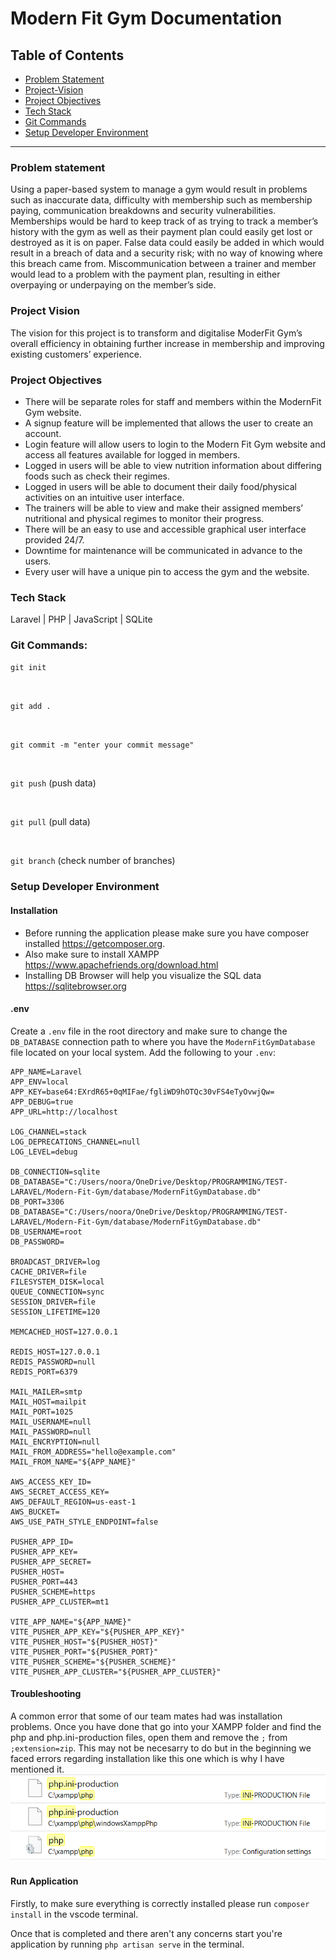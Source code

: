 <h1>Modern Fit Gym Documentation</h1>

<h2>Table of Contents</h2>

- [Problem Statement](#problem-statement)
- [Project-Vision](#project-vision)
- [Project Objectives](#project-objectives)
- [Tech Stack](#tech-stack)
- [Git Commands](##git-commands-for-making-changes-and-pushing-them-to-your-forked-repo)
- [Setup Developer Environment](#tech-stack)


<hr />

### Problem statement 
Using a paper-based system to manage a gym would result in problems such as inaccurate data, difficulty with membership such as membership paying, communication breakdowns and security vulnerabilities. Memberships would be hard to keep track of as trying to track a member’s history with the gym as well as their payment plan could easily get lost or destroyed as it is on paper. False data could easily be added in which would result in a breach of data and a security risk; with no way of knowing where this breach came from. Miscommunication between a trainer and member would lead to a problem with the payment plan, resulting in either overpaying or underpaying on the member’s side.

### Project Vision
The vision for this project is to transform and digitalise ModerFit Gym’s overall efficiency in obtaining further increase in membership and improving existing customers’ experience.

### Project Objectives
<ul>
<li>There will be separate roles for staff and members within the ModernFit Gym website.    </li>
<li>A signup feature will be implemented that allows the user to create an account.     </li>
<li>Login feature will allow users to login to the Modern Fit Gym website and access all features available for logged in members.  </li>
<li>Logged in users will be able to view nutrition information about differing foods such as check their regimes.   </li>
<li>Logged in users will be able to document their daily food/physical activities on an intuitive user interface.   </li>
<li>The trainers will be able to view and make their assigned members’ nutritional and physical regimes to monitor their progress.  </li>
<li>There will be an easy to use and accessible graphical user interface provided 24/7.     </li>
<li>Downtime for maintenance will be communicated in advance to the users. </li>
<li>Every user will have a unique pin to access the gym and the website.    </li>
</ul>

### Tech Stack
Laravel | PHP | JavaScript | SQLite

### Git Commands:

`git init`

<br />

`git add .`

<br />

`git commit -m "enter your commit message"`

<br />

`git push` (push data)

<br />

`git pull` (pull data)

<br />

`git branch` (check number of branches)


### Setup Developer Environment

#### Installation

- Before running the application please make sure you have composer installed https://getcomposer.org.
- Also make sure to install XAMPP https://www.apachefriends.org/download.html
- Installing DB Browser will help you visualize the SQL data https://sqlitebrowser.org

#### .env
Create a `.env` file in the root directory and make sure to change the `DB_DATABASE` connection path to where you have the `ModernFitGymDatabase` file located on your local system. Add the following to your `.env`:
```
APP_NAME=Laravel
APP_ENV=local
APP_KEY=base64:EXrdR65+0qMIFae/fgliWD9hOTQc30vFS4eTyOvwjQw=
APP_DEBUG=true
APP_URL=http://localhost

LOG_CHANNEL=stack
LOG_DEPRECATIONS_CHANNEL=null
LOG_LEVEL=debug

DB_CONNECTION=sqlite
DB_DATABASE="C:/Users/noora/OneDrive/Desktop/PROGRAMMING/TEST-LARAVEL/Modern-Fit-Gym/database/ModernFitGymDatabase.db"
DB_PORT=3306
DB_DATABASE="C:/Users/noora/OneDrive/Desktop/PROGRAMMING/TEST-LARAVEL/Modern-Fit-Gym/database/ModernFitGymDatabase.db"
DB_USERNAME=root
DB_PASSWORD=

BROADCAST_DRIVER=log
CACHE_DRIVER=file
FILESYSTEM_DISK=local
QUEUE_CONNECTION=sync
SESSION_DRIVER=file
SESSION_LIFETIME=120

MEMCACHED_HOST=127.0.0.1

REDIS_HOST=127.0.0.1
REDIS_PASSWORD=null
REDIS_PORT=6379

MAIL_MAILER=smtp
MAIL_HOST=mailpit
MAIL_PORT=1025
MAIL_USERNAME=null
MAIL_PASSWORD=null
MAIL_ENCRYPTION=null
MAIL_FROM_ADDRESS="hello@example.com"
MAIL_FROM_NAME="${APP_NAME}"

AWS_ACCESS_KEY_ID=
AWS_SECRET_ACCESS_KEY=
AWS_DEFAULT_REGION=us-east-1
AWS_BUCKET=
AWS_USE_PATH_STYLE_ENDPOINT=false

PUSHER_APP_ID=
PUSHER_APP_KEY=
PUSHER_APP_SECRET=
PUSHER_HOST=
PUSHER_PORT=443
PUSHER_SCHEME=https
PUSHER_APP_CLUSTER=mt1

VITE_APP_NAME="${APP_NAME}"
VITE_PUSHER_APP_KEY="${PUSHER_APP_KEY}"
VITE_PUSHER_HOST="${PUSHER_HOST}"
VITE_PUSHER_PORT="${PUSHER_PORT}"
VITE_PUSHER_SCHEME="${PUSHER_SCHEME}"
VITE_PUSHER_APP_CLUSTER="${PUSHER_APP_CLUSTER}"
```

#### Troubleshooting
A common error that some of our team mates had was installation problems. Once you have done that go into your XAMPP folder and find the php and php.ini-production files, open them and remove the `;` from `;extension=zip`. This may not be necesarry to do but in the beginning we faced errors regarding installation like this one which is why I have mentioned it.
![Alt text](image-1.png)

#### Run Application

Firstly, to make sure everything is correctly installed please run `composer install` in the vscode terminal.

Once that is completed and there aren't any concerns start you're application by running `php artisan serve` in the terminal.